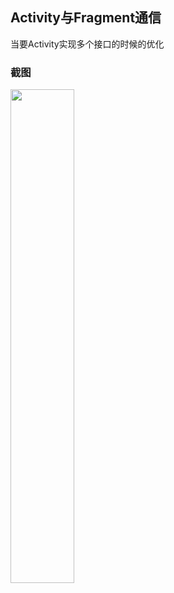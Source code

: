 ## Activity与Fragment通信
当要Activity实现多个接口的时候的优化

### 截图
<img src="https://github.com/firsthubgit/ActivityFragmentCommunicate/blob/master/screenshot/pic1.png" width = "45%" height="45%"/>